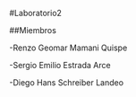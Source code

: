 #Laboratorio2

##Miembros

-Renzo Geomar Mamani Quispe

-Sergio Emilio Estrada Arce

-Diego Hans Schreiber Landeo